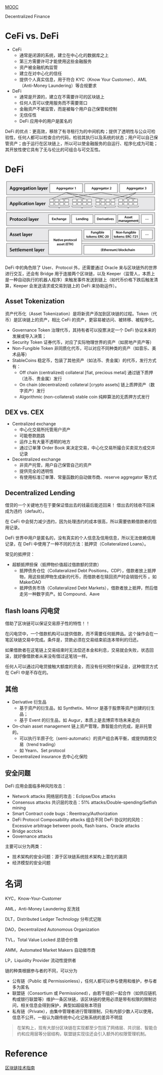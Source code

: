 
[MOOC](https://defi-learning.org/f22)

Decentralized Finance

# CeFi vs. DeFi

- CeFi
  - 通常是闭源的系统，建立在中心化的数据库之上
  - 第三方需要许可才能使用这些金融服务
  - 资产被金融机构监管
  - 建立在对中心化的信任
  - 提供个人真实信息，用于符合 KYC（Know Your Customer）、AML（Anti-Money Laundering）等合规要求
- DeFi
  - 通常是开源的，建立在不需要许可的区块链上
  - 任何人否可以使用服务而不需要胥口
  - 金融资产不被监管，而是被每个用户自己保管和控制
  - 无信任性
  - DeFi 应用中的用户是匿名的

DeFi 的优点：更高效，移除了有寻租行为的中间机构；提供了透明性与公众可检验性，任何人都可以检查合约代码，检验其执行以及系统的状态；用户可以自己保管资产；由于运行在区块链上，所以可以使金融服务的自运行、程序化成为可能；其开放性使它具有了无与伦比的可组合与可交互性。
 
# DeFi

![DeFi Stack](../images/DeFi-Stack.png)

DeFi 中的角色除了 User、Protocol 外，还需要通过 Oracle 来与区块链外的世界进行交互，还会有 Bridge 用于连接两个区块链，以及 Keeper（监管人，本质上是一种自动执行的机器人程序）来触发事件发送到链上（如代币价格下跌后触发清算，Keeper 会发送请求或交易到链上的 DeFi 来协助运作）。
 
## Asset Tokenization

资产代币化（Asset Tokenization）是将新资产添加到区块链的过程。Token（代币）是区块链上的资产，相比 CeFi 的资产，更容易被访问、被转移、被程序化。

- Governance Token 治理代币，其持有者可以投票决定一个 DeFi 协议未来的发展或导入决策；
- Security Token 证券代币，对应了实际物理世界的资产（如房地产资产等）
- Non-Fungible Token 非同质化代币，可以对应不同种类的资产（如音乐、美术品等）
- StableCoins 稳定币，包装了其他资产（如法币、贵金属）的代币，发行方式有：
  - Off chain (centralized) collateral [fiat, precious metal] 通过链下质押（法币、贵金属）发行
  - On chain (decentralized) collateral [crypto assets] 链上质押资产（数字资产）发行
  - Algorithmic (non-collateral) stable coin 纯粹算法的无质押方式发行

## DEX vs. CEX

- Centralized exchange
  - 中心化交易所托管用户资产
  - 可能卷款跑路
  - 运作上有大量不透明的地方
  - 通过订单薄 Order Book 来决定交易，中心化交易所撮合买卖双方成交并记录
- Decentralized exchange
  - 非资产托管，用户自己保管自己的资产
  - 提供完全的透明性
  - 有使用标准订单薄、常量函数的自动做市商、reserve aggregator 等方式

## Decentralized Lending

借贷的一个关键地方在于要保证借出去的钱最后能还回来！ 借出去的钱收不回来成为违约（default）。

在 CeFi 中会努力减少违约，因为处理违约的成本很高，所以需要依赖借款者的信用记录。

DeFi 世界中用户是匿名的，没有真实的个人信息及信用信息，所以无法依赖信用记录，在 DeFi 中使用了一种不同的方法：抵押贷（Collateralized Loans）。

常见的抵押贷：

- 超额抵押担保（抵押物价值超过借款额的贷款）
  - 抵押债务仓位（Collateralized Debt Positions，CDP），借款者放上抵押物，用这些抵押物生成新的代币，而借款者在赎回资产时会销毁代币 。如 MakerDAO
  - 抵押债务市场（Collateralized Debt Markets），借款者放上抵押，然后借走另一种数字资产。如 Compound、Aave

## flash loans 闪电贷

借助了区块链可以保证交易原子性的特性！！

在闪电贷中，一个借款机构可以提供借款，而不需要任何抵押品。这个操作会在一笔区块链交易中完成。条件是，贷款必须在交易结束前连本带利的归还。

如果借款者在这笔链上交易结束时无法偿还本金和利息，交易就会失败，状态回滚，就好像借款者从来没有借过这笔钱一样。

任何人可以通过闪电贷接触大额度的资金，而没有任何预付保证金，这种借贷方式在 CeFI 中是不存在的。

## 其他

- Derivative 衍生品 
  - 基于资产的衍生品，如 Synthetix、Mirror 是基于股票等资产创建的衍生品；
  - 基于 Event 的衍生品，如 Augur，本质上是去博弈市场未来走向
- On-chain asset management 链上资产管理，靠智能合约完成，是非托管的。
  - 可以执行半原子化（semi-automatic）的资产组合再平衡，或提供趋势交易（trend trading）
  - 如 Yearn、Set protocol 
- Decentralized insurance 去中心化保险

## 安全问题

DeFi 应用会面临多种风险攻击：

- Network attacks 网络层的攻击：Eclipse/Dos attacks
- Consensus attacks 共识层的攻击：51% attacks/Double-spending/Selfish mining
- Smart Contract code bugs：Reentracy/Authorization
- DeFi Protocol Composability attacks 组合不同 DeFi 协议时的风险：Excessive arbitrage between pools, flash loans、Oracle attacks
- Bridge acctcks
- Governance attacks

主要可以分为两类：

- 技术架构的安全问题：源于区块链系统技术架构上潜在的漏洞
- 经济模型的安全问题

# 名词

KYC，Know-Your-Customer

AML，Anti-Money Laundering 反洗钱

DLT，Distributed Ledger Technology 分布式记账

DAO，Decentralized Autonomous Organization

TVL，Total Value Locked 总锁仓价值

AMM，Automated Market Makers 自动做市商

LP，Liquidity Provider 流动性提供者

链的种类根据参与者的不同，可以分为
- 公有链（Public 或 Permissionless），任何人都可以参与使用和维护，参与者多为匿名
- 联盟链（Consortium 或 Permissioned），由若干组织一起合作（如供应链机构或银行联盟等）维护一条区块链，该区块链的使用必须是带有权限的限制访问，相关信息会得到保护，典型如超级账本项目
- 私有链（Private），由集中管理者进行管理限制，只有内部少数人可以使用，信息不公开。一般认为跟传统中心化记账系统的差异不明显

> 在架构上，现有大部分区块链在实现都至少包括了网络层、共识层、智能合约和应用层等分层结构，联盟链实现往还会引入额外的权限管理机制。

# Reference

[区块链技术指南](https://github.com/yeasy/blockchain_guide)